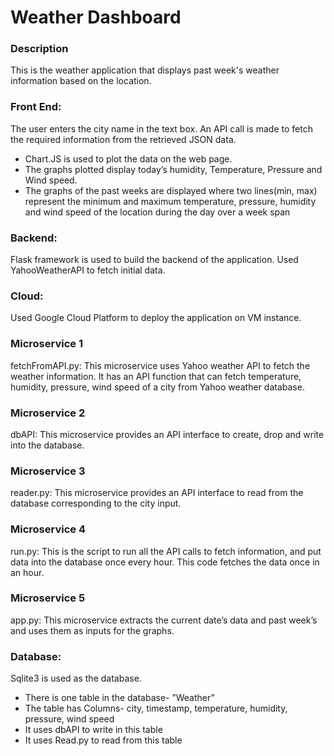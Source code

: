 # Weather Dashboard

### Description
This is the weather application that displays past week's weather information based on the location. 

### Front End: 
The user enters the city name in the text box. An API call is made to fetch the required information from the retrieved JSON data. 
* Chart.JS is used to plot the data on the web page.
* The graphs plotted display today’s humidity, Temperature, Pressure and Wind speed. 
* The graphs of the past weeks are displayed where two lines(min, max) represent the minimum and maximum temperature, pressure, humidity and wind speed of the location during the day over a week span

### Backend:
Flask framework is used to build the backend of the application. Used YahooWeatherAPI to fetch initial data.

### Cloud:
Used Google Cloud Platform to deploy the application on VM instance.

### Microservice 1
fetchFromAPI.py:  This microservice uses Yahoo weather API to fetch the weather information. It has an API function that can fetch temperature, humidity, pressure, wind speed of a city from Yahoo weather database.

### Microservice 2
dbAPI: This microservice provides an API interface to create, drop and write into the database.
	
### Microservice 3
reader.py: This microservice provides an API interface to read from the database corresponding to the city input.

### Microservice 4
run.py: This is the script to run all the API calls to fetch information, and put data into the database once every hour. This code fetches the data once in an hour.

### Microservice 5
app.py: This microservice extracts the current date’s data and past week’s and uses them as inputs for the graphs.

### Database:
Sqlite3 is used as the database.
* There is one table in the database- ”Weather”
* The table has Columns- city, timestamp, temperature, humidity, pressure, wind speed
* It uses dbAPI to write in this table
* It uses Read.py to read from this table
